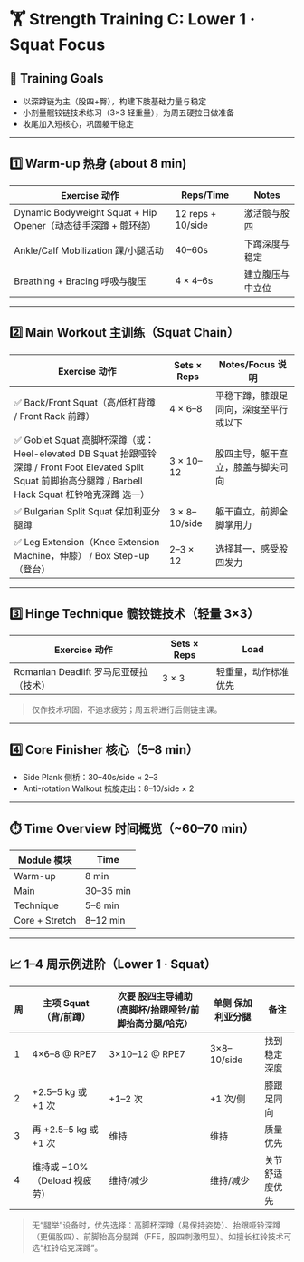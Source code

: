 # 🏋️ Strength Training C: Lower 1 · Squat Focus

## 🎯 Training Goals

- 以深蹲链为主（股四+臀），构建下肢基础力量与稳定
- 小剂量髋铰链技术练习（3×3 轻重量），为周五硬拉日做准备
- 收尾加入短核心，巩固躯干稳定

---

## 1️⃣ Warm-up 热身 (about 8 min)

| Exercise 动作                     | Reps/Time | Notes |
|----------------------------------|-----------|-------|
| Dynamic Bodyweight Squat + Hip Opener（动态徒手深蹲 + 髋环绕） | 12 reps + 10/side | 激活髋与股四 |
| Ankle/Calf Mobilization 踝/小腿活动 | 40–60s   | 下蹲深度与稳定 |
| Breathing + Bracing 呼吸与腹压       | 4 × 4–6s | 建立腹压与中立位 |

---

## 2️⃣ Main Workout 主训练（Squat Chain）

| Exercise 动作                         | Sets × Reps | Notes/Focus 说明 |
|--------------------------------------|-------------|------------------|
| ✅ Back/Front Squat（高/低杠背蹲 / Front Rack 前蹲） | 4 × 6–8     | 平稳下蹲，膝跟足同向，深度至平行或以下 |
| ✅ Goblet Squat 高脚杯深蹲（或：Heel-elevated DB Squat 抬跟哑铃深蹲 / Front Foot Elevated Split Squat 前脚抬高分腿蹲 / Barbell Hack Squat 杠铃哈克深蹲 选一） | 3 × 10–12   | 股四主导，躯干直立，膝盖与脚尖同向 |
| ✅ Bulgarian Split Squat 保加利亚分腿蹲    | 3 × 8–10/side | 躯干直立，前脚全脚掌用力 |
| ✅ Leg Extension（Knee Extension Machine，伸膝） / Box Step-up（登台） | 2–3 × 12    | 选择其一，感受股四发力 |

---

## 3️⃣ Hinge Technique 髋铰链技术（轻量 3×3）

| Exercise 动作                      | Sets × Reps | Load |
|-----------------------------------|-------------|------|
| Romanian Deadlift 罗马尼亚硬拉（技术） | 3 × 3       | 轻重量，动作标准优先 |

> 仅作技术巩固，不追求疲劳；周五将进行后侧链主课。

---

## 4️⃣ Core Finisher 核心（5–8 min）

- Side Plank 侧桥：30–40s/side × 2–3
- Anti-rotation Walkout 抗旋走出：8–10/side × 2

---

## ⏱️ Time Overview 时间概览（~60–70 min）

| Module 模块 | Time |
|-------------|------|
| Warm-up     | 8 min |
| Main        | 30–35 min |
| Technique   | 5–8 min |
| Core + Stretch | 8–12 min |

---

## 📈 1–4 周示例进阶（Lower 1 · Squat）

| 周 | 主项 Squat（背/前蹲） | 次要 股四主导辅助（高脚杯/抬跟哑铃/前脚抬高分腿/哈克） | 单侧 保加利亚分腿 | 备注 |
|---|---------------------|---------------------------------------|-----------------|-----|
| 1 | 4×6–8 @ RPE7        | 3×10–12 @ RPE7                        | 3×8–10/side      | 找到稳定深度 |
| 2 | +2.5–5 kg 或 +1 次    | +1–2 次                                | +1 次/侧         | 膝跟足同向 |
| 3 | 再 +2.5–5 kg 或 +1 次 | 维持                                   | 维持             | 质量优先 |
| 4 | 维持或 −10%（Deload 视疲劳） | 维持/减少                              | 维持/减少        | 关节舒适度优先 |

> 无“腿举”设备时，优先选择：高脚杯深蹲（易保持姿势）、抬跟哑铃深蹲（更偏股四）、前脚抬高分腿蹲（FFE，股四刺激明显）。如擅长杠铃技术可选“杠铃哈克深蹲”。